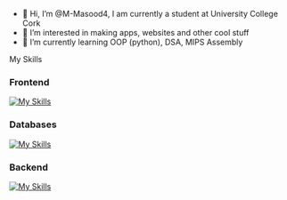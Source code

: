 - 👋 Hi, I’m @M-Masood4, I am currently a student at University College Cork
- 👀 I’m interested in making apps, websites and other cool stuff
- 🌱 I’m currently learning OOP (python), DSA, MIPS Assembly

My Skills
### Frontend
[![My Skills](https://skillicons.dev/icons?i=html,css,js&perline=3)](https://skillicons.dev)

### Databases
[![My Skills](https://skillicons.dev/icons?i=sqlite,mysql&perline=2)](https://skillicons.dev)

### Backend
[![My Skills](https://skillicons.dev/icons?i=aws,python,flask&perline=3)](https://skillicons.dev)

<!---
M-Masood4/M-Masood4 is a ✨ special ✨ repository because its `README.md` (this file) appears on your GitHub profile.
You can click the Preview link to take a look at your changes.
- ⚡ Fun fact: ...
[![My Skills](https://skillicons.dev/icons?i=aws,css,html,js,python,sqlite,mysql,flask&perline=3)](https://skillicons.dev)

--->
